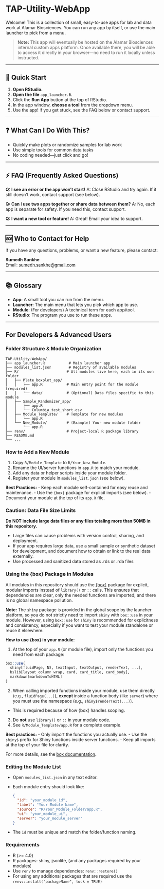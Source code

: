 # TAP-Utility-WebApp

Welcome! This is a collection of small, easy-to-use apps for lab and data work at Alamar Biosciences. You can run any app by itself, or use the main launcher to pick from a menu.

> **Note:** This app will eventually be hosted on the Alamar Biosciences internal custom apps platform. Once available there, you will be able to access it directly in your browser—no need to run it locally unless instructed.

------------------------------------------------------------------------

## 🚀 Quick Start

1.  **Open RStudio**.
2.  **Open the file** `app_launcher.R`.
3.  Click the **Run App** button at the top of RStudio.
4.  In the app window, **choose a tool** from the dropdown menu.
5.  Use the app! If you get stuck, see the FAQ below or contact support.

------------------------------------------------------------------------

## ❓ What Can I Do With This?

-   Quickly make plots or randomize samples for lab work
-   Use simple tools for common data tasks
-   No coding needed—just click and go!

------------------------------------------------------------------------

## ⚡ FAQ (Frequently Asked Questions)

**Q: I see an error or the app won’t start!** A: Close RStudio and try again. If it still doesn’t work, contact support (see below).

**Q: Can I use two apps together or share data between them?** A: No, each app is separate for safety. If you need this, contact support.

**Q: I want a new tool or feature!** A: Great! Email your idea to support.

------------------------------------------------------------------------

## 🆘 Who to Contact for Help

If you have any questions, problems, or want a new feature, please contact:

**Sumedh Sankhe**\
Email: [sumedh.sankhe@gmail.com](mailto:sumedh.sankhe@gmail.com)

------------------------------------------------------------------------

## 📚 Glossary

-   **App**: A small tool you can run from the menu.
-   **Launcher**: The main menu that lets you pick which app to use.
-   **Module**: (For developers) A technical term for each app/tool.
-   **RStudio**: The program you use to run these apps.

------------------------------------------------------------------------

## For Developers & Advanced Users

### Folder Structure & Module Organization

``` text
TAP-Utility-WebApp/
├── app_launcher.R           # Main launcher app
├── modules_list.json        # Registry of available modules
├── R/                      # All modules live here, each in its own folder
│   ├── Plate_boxplot_app/
│   │   ├── app.R           # Main entry point for the module (required)
│   │   └── data/           # (Optional) Data files specific to this module
│   ├── Sample_Randomizer_app/
│   │   ├── app.R
│   │   └── Columbia_test_short.csv
│   ├── Module_Template/    # Template for new modules
│   │   └── app.R
│   └── New_Module/         # (Example) Your new module folder
│       └── app.R
├── renv/                   # Project-local R package library
├── README.md
└── ...
```

### How to Add a New Module

1.  Copy `R/Module_Template` to `R/Your_New_Module`.
2.  Rename the UI/server functions in `app.R` to match your module.
3.  Add any data or helper scripts inside your module folder.
4.  Register your module in `modules_list.json` (see below).

**Best Practices:** - Keep each module self-contained for easy reuse and maintenance. - Use the `{box}` package for explicit imports (see below). - Document your module at the top of its `app.R` file.

### Caution: Data File Size Limits

**Do NOT include large data files or any files totaling more than 50MB in this repository.**

-   Large files can cause problems with version control, sharing, and deployment.
-   If your app requires large data, use a small sample or synthetic dataset for development, and document how to obtain or link to the real data externally.
-   Use processed and sanitized data stored as .rds or .rda files

### Using the {box} Package in Modules

All modules in this repository should use the [{box}](https://klmr.me/box/) package for explicit, modular imports instead of `library()` or `::` calls. This ensures that dependencies are clear, only the needed functions are imported, and there is no global namespace pollution.

**Note:** The `shiny` package is provided in the global scope by the launcher platform, so you do not strictly need to import `shiny` with `box::use` in your module. However, using `box::use` for `shiny` is recommended for explicitness and consistency, especially if you want to test your module standalone or reuse it elsewhere.

**How to use {box} in your module:**

1.  At the top of your `app.R` (or module file), import only the functions you need from each package:

``` r
box::use(
  shiny[fluidPage, NS, textInput, textOutput, renderText, ...],
  bslib[layout_column_wrap, card, card_title, card_body],
  markdown[markdownToHTML]
)
```

2.  When calling imported functions inside your module, use them directly (e.g., `fluidPage(...)`), **except** inside a function body (like `server`) where you must use the namespace (e.g., `shiny$renderText(...)`).

-   This is required because of how {box} handles scoping.

3.  Do **not** use `library()` or `::` in your module code.
4.  See `R/Module_Template/app.R` for a complete example.

**Best practices:** - Only import the functions you actually use. - Use the `shiny$` prefix for Shiny functions inside server functions. - Keep all imports at the top of your file for clarity.

For more details, see the [box documentation](https://klmr.me/box/).

### Editing the Module List

-   Open `modules_list.json` in any text editor.

-   Each module entry should look like:

    ``` json
    {
      "id": "your_module_id",
      "label": "Your Module Name",
      "source": "R/Your_Module_Folder/app.R",
      "ui": "your_module_ui",
      "server": "your_module_server"
    }
    ```

-   The `id` must be unique and match the folder/function naming.

### Requirements

-   R (\>= 4.0)
-   R packages: shiny, jsonlite, (and any packages required by your modules)
-   Use `renv` to manage dependencies: `renv::restore()`
-   For using any additional packages that are required use the `renv::install("packageName", lock = TRUE)`
